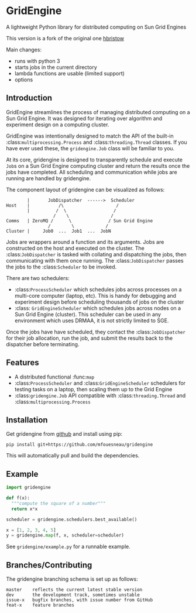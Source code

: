GridEngine
==========

A lightweight Python library for distributed computing on Sun Grid Engines

This version is a fork of the original one [hbristow](https://github.com/hbristow/gridengine)

Main changes:

* runs with python 3
* starts jobs in the current directory
* lambda functions are usable (limited support)
* options

Introduction
------------
GridEngine streamlines the process of managing distributed computing on a Sun
Grid Engine. It was designed for iterating over algorithm and experiment design
on a computing cluster.

GridEngine was intentionally designed to match the API of the built-in
:class:`multiprocessing.Process` and :class:`threading.Thread` classes. If you
have ever used these, the `gridengine.Job` class will be familiar to you.

At its core, gridengine is designed to transparently schedule and execute `Job`s
on a Sun Grid Engine computing cluster and return the results once the jobs have
completed. All scheduling and communication while jobs are running are handled
by gridengine.

The component layout of gridengine can be visualized as follows:

            |       JobDispatcher  ------>  Scheduler
    Host    |           /\                    /
            |          /  \                  /
                      /    \                /
    Comms   | ZeroMQ /      \              / Sun Grid Engine
                    /        \            /
    Cluster |     Job0  ...  Job1  ...  JobN

Jobs are wrappers around a function and its arguments. Jobs are constructed on
the host and executed on the cluster. The :class:`JobDispatcher` is tasked with
collating and dispatching the jobs, then communicating with them once running.
The :class:`JobDispatcher` passes the jobs to the :class:`Scheduler` to be
invoked.

There are two schedulers:

* :class:`ProcessScheduler` which schedules jobs across processes on a
  multi-core computer (laptop, etc). This is handy for debugging and experiment
  design before scheduling thousands of jobs on the cluster
* :class: `GridEngineScheduler` which schedules jobs across nodes on a Sun Grid
  Engine (cluster). This scheduler can be used in any environment which uses
  DRMAA, it is not strictly limited to SGE.

Once the jobs have have scheduled, they contact the :class:`JobDispatcher` for
their job allocation, run the job, and submit the results back to the dispatcher
before terminating.

Features
--------
 * A distributed functional :func:`map`
 * :class:`ProcessScheduler` and :class:`GridEngineScheduler` schedulers for
   testing tasks on a laptop, then scaling them up to the Grid Engine
 * :class:`gridengine.Job` API compatible with :class:`threading.Thread` and
   :class:`multiprocessing.Process`

Installation
------------
Get gridengine from [github](https://github.com/hbristow/gridengine) and install using pip:

    pip install git+https://github.com/mfouesneau/gridengine

This will automatically pull and build the dependencies.

Example
-------

```python
import gridengine

def f(x):
  """compute the square of a number"""
  return x*x

scheduler = gridengine.schedulers.best_available()

x = [1, 2, 3, 4, 5]
y = gridengine.map(f, x, scheduler=scheduler)
```

See `gridengine/example.py` for a runnable example.

Branches/Contributing
---------------------
The gridengine branching schema is set up as follows:

    master    reflects the current latest stable version
    dev       the development track, sometimes unstable
    issue-x   bugfix branches, with issue number from GitHub
    feat-x    feature branches

